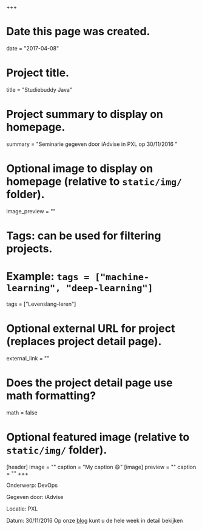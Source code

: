 +++
# Date this page was created.
date = "2017-04-08"

# Project title.
title = "Studiebuddy Java"

# Project summary to display on homepage.
summary = "Seminarie gegeven door iAdvise in PXL op 30/11/2016 "


# Optional image to display on homepage (relative to `static/img/` folder).
image_preview = ""

# Tags: can be used for filtering projects.
# Example: `tags = ["machine-learning", "deep-learning"]`
tags = ["Levenslang-leren"]

# Optional external URL for project (replaces project detail page).
external_link = ""

# Does the project detail page use math formatting?
math = false

# Optional featured image (relative to `static/img/` folder).
[header]
image = ""
caption = "My caption :smile:"
[image]
preview = ""
caption = ""
+++

Onderwerp: DevOps

Gegeven door: iAdvise

Locatie: PXL

Datum: 30/11/2016
Op onze [blog](https://2tingroep43.wordpress.com/portfolio/2tin-projectweek/) kunt u de hele week in detail bekijken
